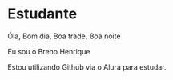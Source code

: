 # Estudante

Óla, Bom dia, Boa trade, Boa noite

Eu sou o Breno Henrique

Estou utilizando Github via o Alura para estudar.
